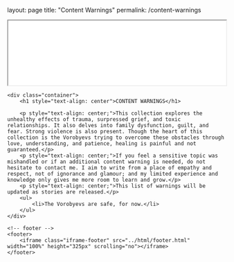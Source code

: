 layout: page
title: "Content Warnings"
permalink: /content-warnings

<!DOCTYPE html>
<html>
    <!-- header -->
	<head>
        <title>Content Warnings | Sparrow Flight</title>
		<link rel="icon" type="image/png" href="../img/favicon.png">
        <link rel="stylesheet" type="text/css" href="../styles/global.css">
        <meta name="description" content="Content warnings of the Flight.">
        <meta name="viewport" content="width=device-width, initial-scale=1.0">
        <meta http-equiv='cache-control' content='no-cache, no-store, must-revalidate'>
        <meta http-equiv='expires' content='0'>
        <meta http-equiv='pragma' content='no-cache'>
        <iframe class="iframe-header" src="../html/header.html" width="100%" scrolling="no"></iframe>
    </head>

    <div class="container">
        <h1 style="text-align: center">CONTENT WARNINGS</h1>

        <p style="text-align: center;">This collection explores the unhealthy effects of trauma, surpressed grief, and toxic relationships. It also delves into family dysfunction, guilt, and fear. Strong violence is also present. Though the heart of this collection is the Vorobyevs trying to overcome these obstacles through love, understanding, and patience, healing is painful and not guaranteed.</p>
        <p style="text-align: center;">If you feel a sensitive topic was mishandled or if an additional content warning is needed, do not hesitate to contact me. I aim to write from a place of empathy and respect, not of ignorance and glamour; and my limited experience and knowledge only gives me more room to learn and grow.</p>
        <p style="text-align: center;">This list of warnings will be updated as stories are released.</p>
        <ul>
            <li>The Vorobyevs are safe, for now.</li>
        </ul>
    </div>

    <!-- footer -->
    <footer>
        <iframe class="iframe-footer" src="../html/footer.html" width="100%" height="325px" scrolling="no"></iframe>
    </footer>
</html>